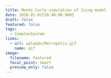 ```yaml
---
title: Monte Carlo simulation of Ising model
date: 2018-01-01T20:40:00.000Z
draft: false
featured: false
tags:
  - ComplexSystem
links:
  - url: uploads/Metropolis.gif
    name: gif
image:
  filename: featured
  focal_point: Smart
  preview_only: false
---
```

